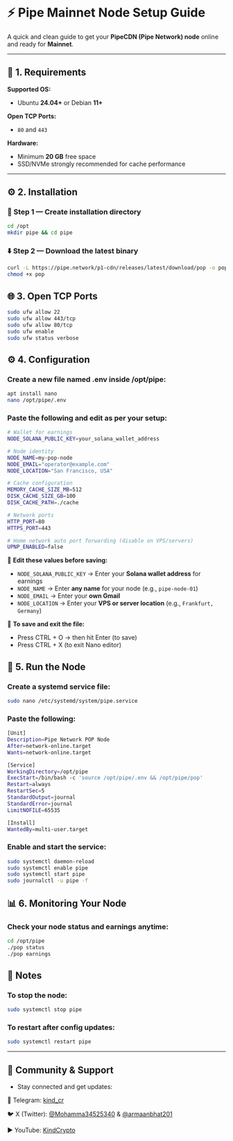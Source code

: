 # ⚡️ Pipe Mainnet Node Setup Guide

A quick and clean guide to get your **PipeCDN (Pipe Network) node** online and ready for **Mainnet**.

---

## 🧩 1. Requirements

**Supported OS:**  
- Ubuntu **24.04+** or Debian **11+**

**Open TCP Ports:**  
- `80` and `443`

**Hardware:**  
- Minimum **20 GB** free space  
- SSD/NVMe strongly recommended for cache performance

---

## ⚙️ 2. Installation

### 🧱 Step 1 — Create installation directory
```bash
cd /opt
mkdir pipe && cd pipe
```
### ⬇️ Step 2 — Download the latest binary
```bash
curl -L https://pipe.network/p1-cdn/releases/latest/download/pop -o pop
chmod +x pop
```

## 🌐 3. Open TCP Ports

```bash
sudo ufw allow 22
sudo ufw allow 443/tcp
sudo ufw allow 80/tcp
sudo ufw enable
sudo ufw status verbose
```

## ⚙️ 4. Configuration

### Create a new file named .env inside /opt/pipe:
```bash
apt install nano
nano /opt/pipe/.env
```
### Paste the following and edit as per your setup:
```bash
# Wallet for earnings
NODE_SOLANA_PUBLIC_KEY=your_solana_wallet_address

# Node identity
NODE_NAME=my-pop-node
NODE_EMAIL="operator@example.com"
NODE_LOCATION="San Francisco, USA"

# Cache configuration
MEMORY_CACHE_SIZE_MB=512
DISK_CACHE_SIZE_GB=100
DISK_CACHE_PATH=./cache

# Network ports
HTTP_PORT=80
HTTPS_PORT=443

# Home network auto port forwarding (disable on VPS/servers)
UPNP_ENABLED=false
```
📝 **Edit these values before saving:**
- `NODE_SOLANA_PUBLIC_KEY` → Enter your **Solana wallet address** for earnings  
- `NODE_NAME` → Enter **any name** for your node (e.g., `pipe-node-01`)  
- `NODE_EMAIL` → Enter your **own Gmail**  
- `NODE_LOCATION` → Enter your **VPS or server location** (e.g., `Frankfurt, Germany`)

💾 **To save and exit the file:**
- Press CTRL + O → then hit Enter (to save)
- Press CTRL + X (to exit Nano editor)

## 🚀 5. Run the Node

### Create a systemd service file:
```bash
sudo nano /etc/systemd/system/pipe.service
```
### Paste the following:
```bash
[Unit]
Description=Pipe Network POP Node
After=network-online.target
Wants=network-online.target

[Service]
WorkingDirectory=/opt/pipe
ExecStart=/bin/bash -c 'source /opt/pipe/.env && /opt/pipe/pop'
Restart=always
RestartSec=5
StandardOutput=journal
StandardError=journal
LimitNOFILE=65535

[Install]
WantedBy=multi-user.target
```
### Enable and start the service:
```bash
sudo systemctl daemon-reload
sudo systemctl enable pipe
sudo systemctl start pipe
sudo journalctl -u pipe -f
```

## 📊 6. Monitoring Your Node

### Check your node status and earnings anytime:
```bash
cd /opt/pipe
./pop status
./pop earnings
```

## 🧠 Notes

### To stop the node:
```bash
sudo systemctl stop pipe
```
### To restart after config updates:
```bash
sudo systemctl restart pipe
```

---

## 📢 Community & Support

- Stay connected and get updates:

💬 Telegram: [kind_cr](https://t.me/kind_cr)

🐦 X (Twitter): [@Mohamma34525340](https://x.com/Mohamma34525340) & [@armaanbhat201](https://x.com/armaanbhat201)

▶️ YouTube: [KindCrypto](https://www.youtube.com/@KindCrypto)
